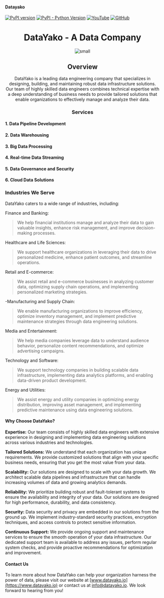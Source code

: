 #### Datayako

[![PyPI version](https://badge.fury.io/py/datayako.svg)](https://pypi.org/project/datayako/)
[![PyPI - Python Version](https://img.shields.io/pypi/pyversions/datayako.svg)](https://pypi.org/project/datayako/)
[![YouTube](https://img.shields.io/badge/Watch%20on-YouTube-red)](https://www.youtube.com/channel/your_youtube_channel)
[![GitHub](https://img.shields.io/badge/View%20on-GitHub-lightgrey)](https://github.com/your_github_repo)



<div align="center">
<h1>DataYako - A Data  Company</h1>

![small](https://github.com/datayako/.github/assets/39657169/b301662d-1c32-4281-ba95-cdbe4fc2d749)

## Overview

DataYako is a leading data engineering company that specializes in designing, building, and maintaining robust data infrastructure solutions. Our team of highly skilled data engineers combines technical expertise with a deep understanding of business needs to provide tailored solutions that enable organizations to effectively manage and analyze their data.

### Services
</div>

#### 1. Data Pipeline Development

#### 2. Data Warehousing

#### 3. Big Data Processing

#### 4. Real-time Data Streaming

#### 5. Data Governance and Security

#### 6. Cloud Data Solutions

### Industries We Serve

DataYako caters to a wide range of industries, including:

Finance and Banking: 
>We help financial institutions manage and analyze their data to gain valuable insights, enhance risk management, and improve decision-making processes.

Healthcare and Life Sciences: 
>We support healthcare organizations in leveraging their data to drive personalized medicine, enhance patient outcomes, and streamline operations.

Retail and E-commerce: 
>We assist retail and e-commerce businesses in analyzing customer data, optimizing supply chain operations, and implementing personalized marketing strategies.

-Manufacturing and Supply Chain: 
>We enable manufacturing organizations to improve efficiency, optimize inventory management, and implement predictive maintenance strategies through data engineering solutions.

Media and Entertainment: 
>We help media companies leverage data to understand audience behavior, personalize content recommendations, and optimize advertising campaigns.

Technology and Software: 
>We support technology companies in building scalable data infrastructure, implementing data analytics platforms, and enabling data-driven product development.

Energy and Utilities: 
>We assist energy and utility companies in optimizing energy distribution, improving asset management, and implementing predictive maintenance using data engineering solutions.

#### Why Choose DataYako?

**Expertise:** Our team consists of highly skilled data engineers with extensive experience in designing and implementing data engineering solutions across various industries and technologies.

**Tailored Solutions:** We understand that each organization has unique requirements. We provide customized solutions that align with your specific business needs, ensuring that you get the most value from your data.

**Scalability:** Our solutions are designed to scale with your data growth. We architect scalable data pipelines and infrastructure that can handle increasing volumes of data and growing analytics demands.

**Reliability:** We prioritize building robust and fault-tolerant systems to ensure the availability and integrity of your data. Our solutions are designed for high performance, durability, and data consistency.

**Security:** Data security and privacy are embedded in our solutions from the ground up. We implement industry-standard security practices, encryption techniques, and access controls to protect sensitive information.

**Continuous Support:** We provide ongoing support and maintenance services to ensure the smooth operation of your data infrastructure. Our dedicated support team is available to address any issues, perform regular system checks, and provide proactive recommendations for optimization and improvement.

#### Contact Us

To learn more about how DataYako can help your organization harness the power of data, please visit our website at [www.datayako.io](https://www.datayako.io) or contact us at info@datayako.io. We look forward to hearing from you!

